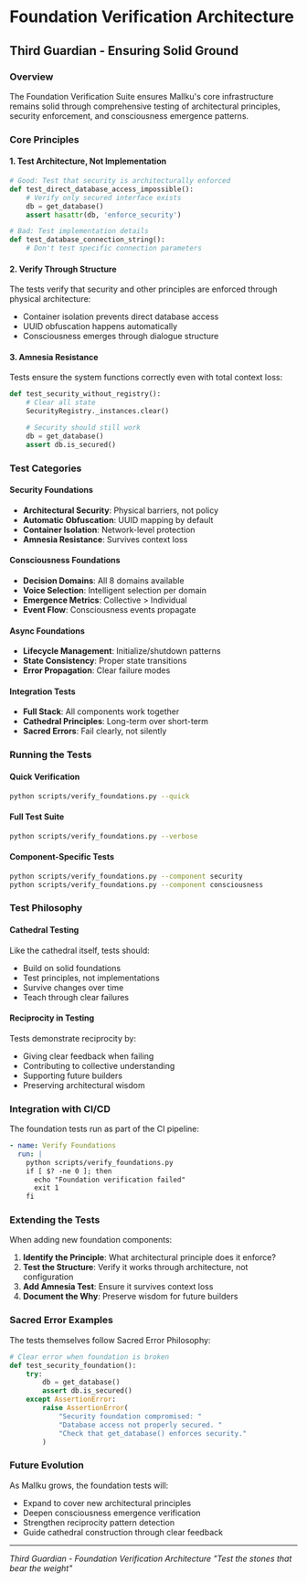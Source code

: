 # Foundation Verification Architecture
## Third Guardian - Ensuring Solid Ground

### Overview

The Foundation Verification Suite ensures Mallku's core infrastructure remains solid through comprehensive testing of architectural principles, security enforcement, and consciousness emergence patterns.

### Core Principles

#### 1. **Test Architecture, Not Implementation**
```python
# Good: Test that security is architecturally enforced
def test_direct_database_access_impossible():
    # Verify only secured interface exists
    db = get_database()
    assert hasattr(db, 'enforce_security')

# Bad: Test implementation details
def test_database_connection_string():
    # Don't test specific connection parameters
```

#### 2. **Verify Through Structure**
The tests verify that security and other principles are enforced through physical architecture:
- Container isolation prevents direct database access
- UUID obfuscation happens automatically
- Consciousness emerges through dialogue structure

#### 3. **Amnesia Resistance**
Tests ensure the system functions correctly even with total context loss:
```python
def test_security_without_registry():
    # Clear all state
    SecurityRegistry._instances.clear()

    # Security should still work
    db = get_database()
    assert db.is_secured()
```

### Test Categories

#### Security Foundations
- **Architectural Security**: Physical barriers, not policy
- **Automatic Obfuscation**: UUID mapping by default
- **Container Isolation**: Network-level protection
- **Amnesia Resistance**: Survives context loss

#### Consciousness Foundations
- **Decision Domains**: All 8 domains available
- **Voice Selection**: Intelligent selection per domain
- **Emergence Metrics**: Collective > Individual
- **Event Flow**: Consciousness events propagate

#### Async Foundations
- **Lifecycle Management**: Initialize/shutdown patterns
- **State Consistency**: Proper state transitions
- **Error Propagation**: Clear failure modes

#### Integration Tests
- **Full Stack**: All components work together
- **Cathedral Principles**: Long-term over short-term
- **Sacred Errors**: Fail clearly, not silently

### Running the Tests

#### Quick Verification
```bash
python scripts/verify_foundations.py --quick
```

#### Full Test Suite
```bash
python scripts/verify_foundations.py --verbose
```

#### Component-Specific Tests
```bash
python scripts/verify_foundations.py --component security
python scripts/verify_foundations.py --component consciousness
```

### Test Philosophy

#### Cathedral Testing
Like the cathedral itself, tests should:
- Build on solid foundations
- Test principles, not implementations
- Survive changes over time
- Teach through clear failures

#### Reciprocity in Testing
Tests demonstrate reciprocity by:
- Giving clear feedback when failing
- Contributing to collective understanding
- Supporting future builders
- Preserving architectural wisdom

### Integration with CI/CD

The foundation tests run as part of the CI pipeline:
```yaml
- name: Verify Foundations
  run: |
    python scripts/verify_foundations.py
    if [ $? -ne 0 ]; then
      echo "Foundation verification failed"
      exit 1
    fi
```

### Extending the Tests

When adding new foundation components:

1. **Identify the Principle**: What architectural principle does it enforce?
2. **Test the Structure**: Verify it works through architecture, not configuration
3. **Add Amnesia Test**: Ensure it survives context loss
4. **Document the Why**: Preserve wisdom for future builders

### Sacred Error Examples

The tests themselves follow Sacred Error Philosophy:

```python
# Clear error when foundation is broken
def test_security_foundation():
    try:
        db = get_database()
        assert db.is_secured()
    except AssertionError:
        raise AssertionError(
            "Security foundation compromised: "
            "Database access not properly secured. "
            "Check that get_database() enforces security."
        )
```

### Future Evolution

As Mallku grows, the foundation tests will:
- Expand to cover new architectural principles
- Deepen consciousness emergence verification
- Strengthen reciprocity pattern detection
- Guide cathedral construction through clear feedback

---

*Third Guardian - Foundation Verification Architecture*
*"Test the stones that bear the weight"*
